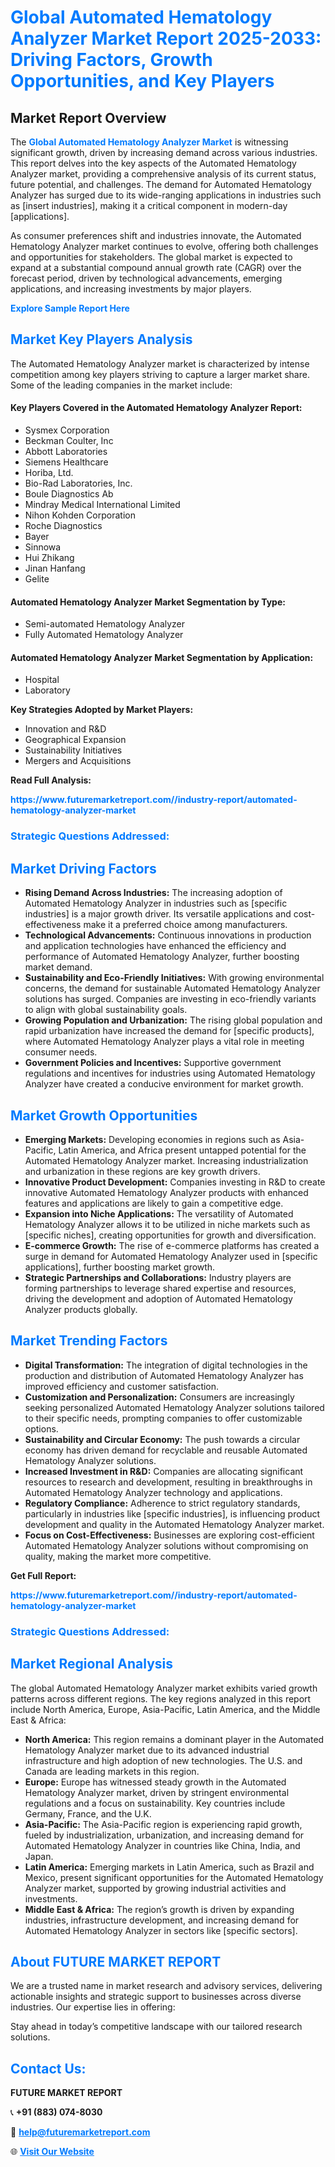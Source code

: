 <h1 style="color: #007BFF;">Global Automated Hematology Analyzer Market Report 2025-2033: Driving Factors, Growth Opportunities, and Key Players</h1>

<section id="overview">
<h2>Market Report Overview</h2>
<p>The <a href="https://www.futuremarketreport.com//industry-report/automated-hematology-analyzer-market" style="color: #007BFF; text-decoration: none;"><strong>Global Automated Hematology Analyzer Market</strong></a> is witnessing significant growth, driven by increasing demand across various industries. This report delves into the key aspects of the Automated Hematology Analyzer market, providing a comprehensive analysis of its current status, future potential, and challenges. The demand for Automated Hematology Analyzer has surged due to its wide-ranging applications in industries such as [insert industries], making it a critical component in modern-day [applications].</p>
<p>As consumer preferences shift and industries innovate, the Automated Hematology Analyzer market continues to evolve, offering both challenges and opportunities for stakeholders. The global market is expected to expand at a substantial compound annual growth rate (CAGR) over the forecast period, driven by technological advancements, emerging applications, and increasing investments by major players.</p>
</section>

<section id="overview">
<p><a href="https://www.futuremarketreport.com//request-sample/reportId=58603" style="color: #007BFF; text-decoration: none;"><strong>Explore Sample Report Here</strong></a></p>
</section>

<section id="key-players">
<h2 style="color: #007BFF;">Market Key Players Analysis</h2>
<p>The Automated Hematology Analyzer market is characterized by intense competition among key players striving to capture a larger market share. Some of the leading companies in the market include:</p>
<h4>Key Players Covered in the Automated Hematology Analyzer Report:</h4>
<ul><li>Sysmex Corporation</li><li>Beckman Coulter, Inc</li><li>Abbott Laboratories</li><li>Siemens Healthcare</li><li>Horiba, Ltd.</li><li>Bio-Rad Laboratories, Inc.</li><li>Boule Diagnostics Ab</li><li>Mindray Medical International Limited</li><li>Nihon Kohden Corporation</li><li>Roche Diagnostics</li><li>Bayer</li><li>Sinnowa</li><li>Hui Zhikang</li><li>Jinan Hanfang</li><li>Gelite</li></ul>
<h4>Automated Hematology Analyzer Market Segmentation by Type:</h4>
<ul><li>Semi-automated Hematology Analyzer</li><li>Fully Automated Hematology Analyzer</li></ul>

<h4>Automated Hematology Analyzer Market Segmentation by Application:</h4>
<ul><li>Hospital</li><li>Laboratory</li></ul>
<p><strong>Key Strategies Adopted by Market Players:</strong></p>
<ul>
<li>Innovation and R&D</li>
<li>Geographical Expansion</li>
<li>Sustainability Initiatives</li>
<li>Mergers and Acquisitions</li>
</ul>
</section>

<section>
<p><strong>Read Full Analysis: </strong></p><a href="https://www.futuremarketreport.com//industry-report/automated-hematology-analyzer-market" style="color: #007BFF; text-decoration: none;"><strong>https://www.futuremarketreport.com//industry-report/automated-hematology-analyzer-market</strong></a>
<h3 style="color: #007BFF;">Strategic Questions Addressed:</h3>
</section>

<section id="driving-factors">
<h2 style="color: #007BFF;">Market Driving Factors</h2>
<ul>
<li><strong>Rising Demand Across Industries:</strong> The increasing adoption of Automated Hematology Analyzer in industries such as [specific industries] is a major growth driver. Its versatile applications and cost-effectiveness make it a preferred choice among manufacturers.</li>
<li><strong>Technological Advancements:</strong> Continuous innovations in production and application technologies have enhanced the efficiency and performance of Automated Hematology Analyzer, further boosting market demand.</li>
<li><strong>Sustainability and Eco-Friendly Initiatives:</strong> With growing environmental concerns, the demand for sustainable Automated Hematology Analyzer solutions has surged. Companies are investing in eco-friendly variants to align with global sustainability goals.</li>
<li><strong>Growing Population and Urbanization:</strong> The rising global population and rapid urbanization have increased the demand for [specific products], where Automated Hematology Analyzer plays a vital role in meeting consumer needs.</li>
<li><strong>Government Policies and Incentives:</strong> Supportive government regulations and incentives for industries using Automated Hematology Analyzer have created a conducive environment for market growth.</li>
</ul>
</section>

<section id="growth-opportunities">
<h2 style="color: #007BFF;">Market Growth Opportunities</h2>
<ul>
<li><strong>Emerging Markets:</strong> Developing economies in regions such as Asia-Pacific, Latin America, and Africa present untapped potential for the Automated Hematology Analyzer market. Increasing industrialization and urbanization in these regions are key growth drivers.</li>
<li><strong>Innovative Product Development:</strong> Companies investing in R&D to create innovative Automated Hematology Analyzer products with enhanced features and applications are likely to gain a competitive edge.</li>
<li><strong>Expansion into Niche Applications:</strong> The versatility of Automated Hematology Analyzer allows it to be utilized in niche markets such as [specific niches], creating opportunities for growth and diversification.</li>
<li><strong>E-commerce Growth:</strong> The rise of e-commerce platforms has created a surge in demand for Automated Hematology Analyzer used in [specific applications], further boosting market growth.</li>
<li><strong>Strategic Partnerships and Collaborations:</strong> Industry players are forming partnerships to leverage shared expertise and resources, driving the development and adoption of Automated Hematology Analyzer products globally.</li>
</ul>
</section>

<section id="trending-factors">
<h2 style="color: #007BFF;">Market Trending Factors</h2>
<ul>
<li><strong>Digital Transformation:</strong> The integration of digital technologies in the production and distribution of Automated Hematology Analyzer has improved efficiency and customer satisfaction.</li>
<li><strong>Customization and Personalization:</strong> Consumers are increasingly seeking personalized Automated Hematology Analyzer solutions tailored to their specific needs, prompting companies to offer customizable options.</li>
<li><strong>Sustainability and Circular Economy:</strong> The push towards a circular economy has driven demand for recyclable and reusable Automated Hematology Analyzer solutions.</li>
<li><strong>Increased Investment in R&D:</strong> Companies are allocating significant resources to research and development, resulting in breakthroughs in Automated Hematology Analyzer technology and applications.</li>
<li><strong>Regulatory Compliance:</strong> Adherence to strict regulatory standards, particularly in industries like [specific industries], is influencing product development and quality in the Automated Hematology Analyzer market.</li>
<li><strong>Focus on Cost-Effectiveness:</strong> Businesses are exploring cost-efficient Automated Hematology Analyzer solutions without compromising on quality, making the market more competitive.</li>
</ul>
</section>

<section>
<p><strong>Get Full Report: </strong></p><a href="https://www.futuremarketreport.com//industry-report/automated-hematology-analyzer-market" style="color: #007BFF; text-decoration: none;"><strong>https://www.futuremarketreport.com//industry-report/automated-hematology-analyzer-market</strong></a>
<h3 style="color: #007BFF;">Strategic Questions Addressed:</h3>
</section>


<section id="regional-analysis">
<h2 style="color: #007BFF;">Market Regional Analysis</h2>
<p>The global Automated Hematology Analyzer market exhibits varied growth patterns across different regions. The key regions analyzed in this report include North America, Europe, Asia-Pacific, Latin America, and the Middle East & Africa:</p>
<ul>
<li><strong>North America:</strong> This region remains a dominant player in the Automated Hematology Analyzer market due to its advanced industrial infrastructure and high adoption of new technologies. The U.S. and Canada are leading markets in this region.</li>
<li><strong>Europe:</strong> Europe has witnessed steady growth in the Automated Hematology Analyzer market, driven by stringent environmental regulations and a focus on sustainability. Key countries include Germany, France, and the U.K.</li>
<li><strong>Asia-Pacific:</strong> The Asia-Pacific region is experiencing rapid growth, fueled by industrialization, urbanization, and increasing demand for Automated Hematology Analyzer in countries like China, India, and Japan.</li>
<li><strong>Latin America:</strong> Emerging markets in Latin America, such as Brazil and Mexico, present significant opportunities for the Automated Hematology Analyzer market, supported by growing industrial activities and investments.</li>
<li><strong>Middle East & Africa:</strong> The region’s growth is driven by expanding industries, infrastructure development, and increasing demand for Automated Hematology Analyzer in sectors like [specific sectors].</li>
</ul>
</section>

<footer>
<h2 style="color: #007BFF;">About FUTURE MARKET REPORT</h2>
<p>We are a trusted name in market research and advisory services, delivering actionable insights and strategic support to businesses across diverse industries. Our expertise lies in offering:</p>

<p>Stay ahead in today’s competitive landscape with our tailored research solutions.</p>

<h2 style="color: #007BFF;">Contact Us:</h2>
<p><strong>FUTURE MARKET REPORT</strong></p>
<p>📞 <strong>+91 (883) 074-8030</strong></p>
<p>📧 <strong><a href="mailto:help@futuremarketreport.com" style="color: #007BFF;">help@futuremarketreport.com</a></strong></p>
<p>🌐 <strong><a href="https://www.futuremarketreport.com/" style="color: #007BFF;">Visit Our Website</a></strong></p>
</footer>